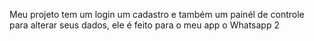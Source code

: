 Meu projeto tem um login um cadastro e também um painél de controle para alterar seus dados, ele é feito para o meu app o Whatsapp 2
